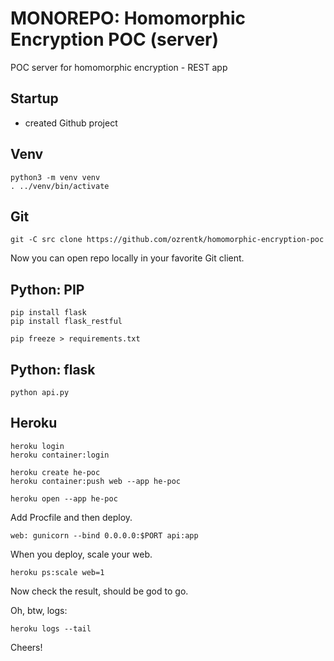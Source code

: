 # MONOREPO: Homomorphic Encryption POC (server)

POC server for homomorphic encryption - REST app

## Startup

- created Github project

## Venv

```
python3 -m venv venv
. ../venv/bin/activate
```

## Git

```
git -C src clone https://github.com/ozrentk/homomorphic-encryption-poc
```

Now you can open repo locally in your favorite Git client.

## Python: PIP

```
pip install flask
pip install flask_restful

pip freeze > requirements.txt
```

## Python: flask

```
python api.py
```

## Heroku

```
heroku login
heroku container:login

heroku create he-poc
heroku container:push web --app he-poc

heroku open --app he-poc
```

Add Procfile and then deploy.
```
web: gunicorn --bind 0.0.0.0:$PORT api:app
```

When you deploy, scale your web.
```
heroku ps:scale web=1
```

Now check the result, should be god to go.

Oh, btw, logs:
```
heroku logs --tail
```

Cheers!